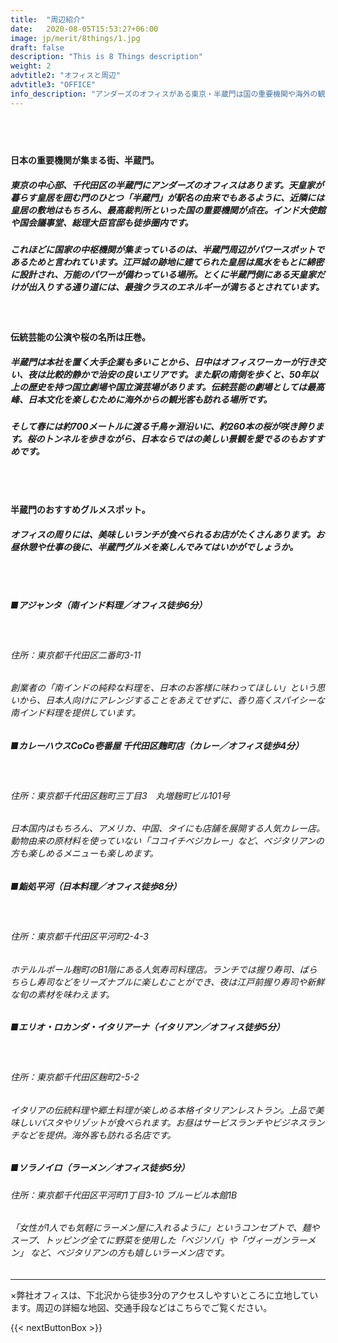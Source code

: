 ```yaml
---
title:  "周辺紹介"
date:   2020-08-05T15:53:27+06:00
image: jp/merit/8things/1.jpg
draft: false
description: "This is 8 Things description"
weight: 2
advtitle2: "オフィスと周辺"
advtitle3: "OFFICE"
info_description: "アンダーズのオフィスがある東京・半蔵門は国の重要機関や海外の観光客も訪れる名所など、見どころが多い人気エリアです。 "
---
```


### 
&nbsp;
###### 

#### **日本の重要機関が集まる街、半蔵門。**
##### 東京の中心部、千代田区の半蔵門にアンダーズのオフィスはあります。天皇家が暮らす皇居を囲む門のひとつ「半蔵門」が駅名の由来でもあるように、近隣には皇居の敷地はもちろん、最高裁判所といった国の重要機関が点在。インド大使館や国会議事堂、総理大臣官邸も徒歩圏内です。 
##### これほどに国家の中枢機関が集まっているのは、半蔵門周辺がパワースポットであるためと言われています。江戸城の跡地に建てられた皇居は風水をもとに綿密に設計され、万能のパワーが備わっている場所。とくに半蔵門側にある天皇家だけが出入りする通り道には、最強クラスのエネルギーが満ちるとされています。
&nbsp;

#### **伝統芸能の公演や桜の名所は圧巻。**
##### 半蔵門は本社を置く大手企業も多いことから、日中はオフィスワーカーが行き交い、夜は比較的静かで治安の良いエリアです。また駅の南側を歩くと、50年以上の歴史を持つ国立劇場や国立演芸場があります。伝統芸能の劇場としては最高峰、日本文化を楽しむために海外からの観光客も訪れる場所です。
##### そして春には約700メートルに渡る千鳥ヶ淵沿いに、約260本の桜が咲き誇ります。桜のトンネルを歩きながら、日本ならではの美しい景観を愛でるのもおすすめです。 

#### 
##### 
&nbsp;
###### 

#### **半蔵門のおすすめグルメスポット。**
##### オフィスの周りには、美味しいランチが食べられるお店がたくさんあります。お昼休憩や仕事の後に、半蔵門グルメを楽しんでみてはいかがでしょうか。
&nbsp;
###### 

##### ■アジャンタ（南インド料理／オフィス徒歩6分） 
&nbsp;
###### 住所：東京都千代田区二番町3-11 
###### 創業者の「南インドの純粋な料理を、日本のお客様に味わってほしい」という思いから、日本人向けにアレンジすることをあえてせずに、香り高くスパイシーな南インド料理を提供しています。

##### ■カレーハウスCoCo壱番屋 千代田区麹町店（カレー／オフィス徒歩4分） 
&nbsp;
###### 住所：東京都千代田区麹町三丁目3　丸増麹町ビル101号
###### 日本国内はもちろん、アメリカ、中国、タイにも店舗を展開する人気カレー店。動物由来の原材料を使っていない「ココイチベジカレー」など、ベジタリアンの方も楽しめるメニューも楽しめます。

##### ■鮨処平河（日本料理／オフィス徒歩8分） 
&nbsp;
###### 住所：東京都千代田区平河町2-4-3 
###### ホテルルポール麹町のB1階にある人気寿司料理店。ランチでは握り寿司、ばらちらし寿司などをリーズナブルに楽しむことができ、夜は江戸前握り寿司や新鮮な旬の素材を味わえます。

##### ■エリオ・ロカンダ・イタリアーナ（イタリアン／オフィス徒歩5分）
&nbsp;
###### 住所：東京都千代田区麹町2-5-2
###### イタリアの伝統料理や郷土料理が楽しめる本格イタリアンレストラン。上品で美味しいパスタやリゾットが食べられます。お昼はサービスランチやビジネスランチなどを提供。海外客も訪れる名店です。 

##### ■ソラノイロ（ラーメン／オフィス徒歩5分） 
###### 住所：東京都千代田区平河町1丁目3-10 ブルービル本館1B 
###### 「女性が1人でも気軽にラーメン屋に入れるように」というコンセプトで、麺やスープ、トッピング全てに野菜を使用した「ベジソバ」や「ヴィーガンラーメン」 など、ベジタリアンの方も嬉しいラーメン店です。



---
×弊社オフィスは、下北沢から徒歩3分のアクセスしやすいところに立地しています。周辺の詳細な地図、交通手段などはこちらでご覧ください。

{{< nextButtonBox >}}

